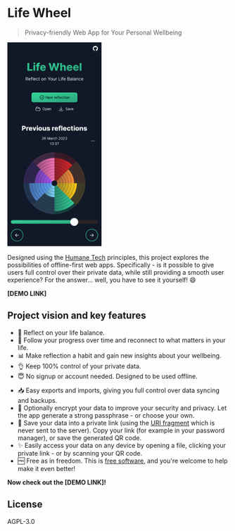 # Life Wheel

> Privacy-friendly Web App for Your Personal Wellbeing

<img src="screenshot.png" width="214" height="463" alt="Screenshot of the Lifewheel app. Overview of previous reflections, showing colored circle segments representing eight dimensions of your life.">

Designed using the [Humane Tech](https://www.humanetech.com/) principles, this project explores the possibilities of offline-first web apps. Specifically - is it possible to give users full control over their private data, while still providing a smooth user experience? For the answer... well, you have to see it yourself! 😄

**[DEMO LINK]**

## Project vision and key features

-   🧘 Reflect on your life balance.
-   🌱 Follow your progress over time and reconnect to what matters in your life.
-   📊 Make reflection a habit and gain new insights about your wellbeing.
-   👌 Keep 100% control of your private data.
-   😇 No signup or account needed. Designed to be used offline.
<!-- -   📲 Install the Progressive Web App to reflect on the go. -->
-   📥 Easy exports and imports, giving you full control over data syncing and backups.
-   🔐 Optionally encrypt your data to improve your security and privacy. Let the app generate a strong passphrase - or choose your own.
-   🔗 Save your data into a private link (using the [URI fragment](https://en.wikipedia.org/wiki/URI_fragment) which is never sent to the server). Copy your link (for example in your password manager), or save the generated QR code.
-   ✨ Easily access your data on any device by opening a file, clicking your private link - or by scanning your QR code.
-   🆓 Free as in freedom. This is [free software](https://fsfe.org/freesoftware/), and you're welcome to help make it even better!

**Now check out the [DEMO LINK]!**

## License

AGPL-3.0
